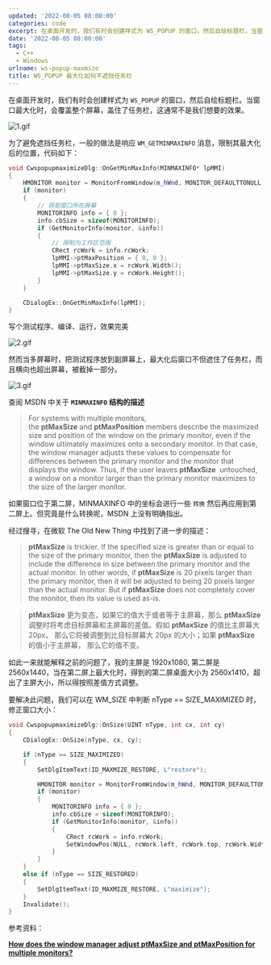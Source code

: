 ```yaml
---
updated: '2022-08-05 08:00:00'
categories: code
excerpt: 在桌面开发时，我们有时会创建样式为 WS_POPUP 的窗口，然后自绘标题栏。当窗口最大化时，会覆盖整个屏幕，盖住了任务栏，这通常不是我们想要的效果。
date: '2022-08-05 08:00:00'
tags:
  - C++
  - Windows
urlname: ws-popup-maxmize
title: WS_POPUP 最大化如何不遮挡任务栏
---
```


在桌面开发时，我们有时会创建样式为 `WS_POPUP` 的窗口，然后自绘标题栏。当窗口最大化时，会覆盖整个屏幕，盖住了任务栏，这通常不是我们想要的效果。


![1.gif](https://prod-files-secure.s3.us-west-2.amazonaws.com/fbb39313-8950-40fc-9abf-5c7412d9778c/fa9ac123-8181-41c9-988f-8e4447f29d43/1.gif?X-Amz-Algorithm=AWS4-HMAC-SHA256&X-Amz-Content-Sha256=UNSIGNED-PAYLOAD&X-Amz-Credential=AKIAT73L2G45HZZMZUHI%2F20240926%2Fus-west-2%2Fs3%2Faws4_request&X-Amz-Date=20240926T042912Z&X-Amz-Expires=3600&X-Amz-Signature=76056abb8a6238f73f62d6dd14a55ff3c7875276337b0277251fad1ee478b0ac&X-Amz-SignedHeaders=host&x-id=GetObject)


为了避免遮挡任务栏，一般的做法是响应 `WM_GETMINMAXINFO` 消息，限制其最大化后的位置，代码如下：


```c++
void CwspopupmaximizeDlg::OnGetMinMaxInfo(MINMAXINFO* lpMMI)
{
    HMONITOR monitor = MonitorFromWindow(m_hWnd, MONITOR_DEFAULTTONULL);
    if (monitor)
    {
        // 获取窗口所在屏幕
        MONITORINFO info = { 0 };
        info.cbSize = sizeof(MONITORINFO);
        if (GetMonitorInfo(monitor, &info))
        {
            // 限制为工作区范围
            CRect rcWork = info.rcWork;
            lpMMI->ptMaxPosition = { 0, 0 };
            lpMMI->ptMaxSize.x = rcWork.Width();
            lpMMI->ptMaxSize.y = rcWork.Height();
        }
    }

    CDialogEx::OnGetMinMaxInfo(lpMMI);
}
```


写个测试程序、编译、运行，效果完美


![2.gif](https://prod-files-secure.s3.us-west-2.amazonaws.com/fbb39313-8950-40fc-9abf-5c7412d9778c/722517f9-1137-4ad8-96f9-732488087e6f/2.gif?X-Amz-Algorithm=AWS4-HMAC-SHA256&X-Amz-Content-Sha256=UNSIGNED-PAYLOAD&X-Amz-Credential=AKIAT73L2G45HZZMZUHI%2F20240926%2Fus-west-2%2Fs3%2Faws4_request&X-Amz-Date=20240926T042912Z&X-Amz-Expires=3600&X-Amz-Signature=f98fcc06949ef58bdf9b59a3d862070d0948a36006241386a5c40da05f3c34fe&X-Amz-SignedHeaders=host&x-id=GetObject)


然而当多屏幕时，把测试程序放到副屏幕上，最大化后窗口不但遮住了任务栏，而且横向也超出屏幕，被截掉一部分。


![3.gif](https://prod-files-secure.s3.us-west-2.amazonaws.com/fbb39313-8950-40fc-9abf-5c7412d9778c/0a022e15-0098-43ec-bfa0-cdceb9fc084b/3.gif?X-Amz-Algorithm=AWS4-HMAC-SHA256&X-Amz-Content-Sha256=UNSIGNED-PAYLOAD&X-Amz-Credential=AKIAT73L2G45HZZMZUHI%2F20240926%2Fus-west-2%2Fs3%2Faws4_request&X-Amz-Date=20240926T042912Z&X-Amz-Expires=3600&X-Amz-Signature=83cb5c9d659f13f5c0219ec0caa33cd3ee4f120a6ec758060f0f6a967588cc67&X-Amz-SignedHeaders=host&x-id=GetObject)


查阅 MSDN 中关于 **`MINMAXINFO`** **结构的描述**


> For systems with multiple monitors, the **ptMaxSize** and **ptMaxPosition** members describe the maximized size and position of the window on the primary monitor, even if the window ultimately maximizes onto a secondary monitor. In that case, the window manager adjusts these values to compensate for differences between the primary monitor and the monitor that displays the window. Thus, if the user leaves **ptMaxSize**  untouched, a window on a monitor larger than the primary monitor maximizes to the size of the larger monitor.


如果窗口位于第二屏，MINMAXINFO 中的坐标会进行一些 `转换` 然后再应用到第二屏上。但究竟是什么转换呢，MSDN 上没有明确指出。


经过搜寻，在微软 The Old New Thing 中找到了进一步的描述：


> **ptMax­Size** is trickier. If the specified size is greater than or equal to the size of the primary monitor, then the **ptMax­Size** is adjusted to include the difference in size between the primary monitor and the actual monitor. In other words, if **ptMax­Size** is 20 pixels larger than the primary monitor, then it will be adjusted to being 20 pixels larger than the actual monitor. But if **ptMax­Size** does not completely cover the monitor, then its value is used as-is.


> **ptMax­Size** 更为变态，如果它的值大于或者等于主屏幕，那么 **ptMax­Size** 调整时将考虑目标屏幕和主屏幕的差值。假如 **ptMax­Size**  的值比主屏幕大 20px， 那么它将被调整到比目标屏幕大 20px 的大小；如果 **ptMax­Size** 的值小于主屏幕， 那么它的值不变。


如此一来就能解释之前的问题了，我的主屏是 1920x1080, 第二屏是 2560x1440，当在第二屏上最大化时，得到的第二屏桌面大小为 2560x1410，超出了主屏大小，所以得按照差值方式调整。


要解决此问题，我们可以在 WM_SIZE 中判断 nType == SIZE_MAXIMIZED 时，修正窗口大小：


```c++
void CwspopupmaximizeDlg::OnSize(UINT nType, int cx, int cy)
{
    CDialogEx::OnSize(nType, cx, cy);

    if (nType == SIZE_MAXIMIZED)
    {
        SetDlgItemText(ID_MAXMIZE_RESTORE, L"restore");

        HMONITOR monitor = MonitorFromWindow(m_hWnd, MONITOR_DEFAULTTONULL);
        if (monitor)
        {
            MONITORINFO info = { 0 };
            info.cbSize = sizeof(MONITORINFO);
            if (GetMonitorInfo(monitor, &info))
            {
                CRect rcWork = info.rcWork;
                SetWindowPos(NULL, rcWork.left, rcWork.top, rcWork.Width(), rcWork.Height(), SWP_SHOWWINDOW);
            }
        }
    }
    else if (nType == SIZE_RESTORED)
    {
        SetDlgItemText(ID_MAXMIZE_RESTORE, L"maximize");
    }
    Invalidate();
} 
```



参考资料：


[**How does the window manager adjust ptMaxSize and ptMaxPosition for multiple monitors?**](https://devblogs.microsoft.com/oldnewthing/20150501-00/?p=44964)

